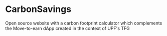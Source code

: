 # CarbonSavings
Open source website with a carbon footprint calculator which complements the Move-to-earn dApp created in the context of UPF's TFG
